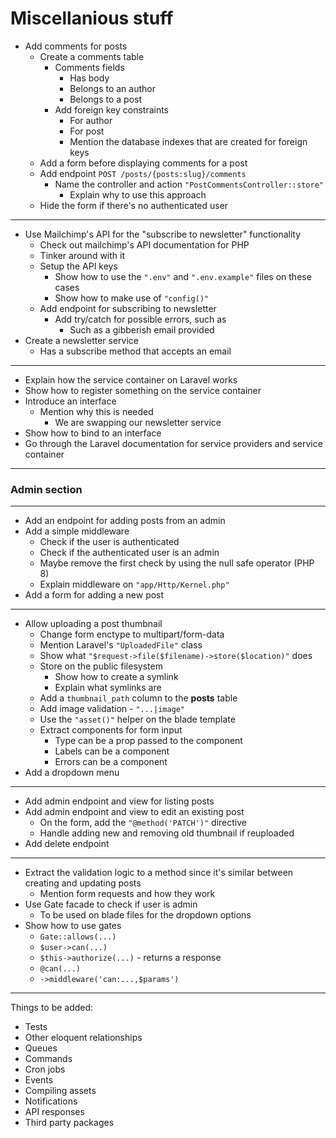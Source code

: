 # Miscellanious stuff

- Add comments for posts
  - Create a comments table
    - Comments fields
      - Has body
      - Belongs to an author
      - Belongs to a post
    - Add foreign key constraints
      - For author
      - For post
      - Mention the database indexes that are created for foreign keys
  - Add a form before displaying comments for a post
  - Add endpoint `POST /posts/{posts:slug}/comments`
    - Name the controller and action `"PostCommentsController::store"`
      - Explain why to use this approach
  - Hide the form if there's no authenticated user

---

- Use Mailchimp's API for the "subscribe to newsletter" functionality
  - Check out mailchimp's API documentation for PHP
  - Tinker around with it
  - Setup the API keys
    - Show how to use the `".env"` and `".env.example"` files on these cases
    - Show how to make use of `"config()"`
  - Add endpoint for subscribing to newsletter
    - Add try/catch for possible errors, such as
      - Such as a gibberish email provided
- Create a newsletter service
  - Has a subscribe method that accepts an email

---

- Explain how the service container on Laravel works
- Show how to register something on the service container
- Introduce an interface
  - Mention why this is needed
    - We are swapping our newsletter service
- Show how to bind to an interface
- Go through the Laravel documentation for service providers and service container

---

### Admin section

---

- Add an endpoint for adding posts from an admin
- Add a simple middleware
  - Check if the user is authenticated
  - Check if the authenticated user is an admin
  - Maybe remove the first check by using the null safe operator (PHP 8)
  - Explain middleware on `"app/Http/Kernel.php"`
- Add a form for adding a new post

---

- Allow uploading a post thumbnail
  - Change form enctype to multipart/form-data
  - Mention Laravel's `"UploadedFile"` class
  - Show what `"$request->file($filename)->store($location)"` does
  - Store on the public filesystem
    - Show how to create a symlink
    - Explain what symlinks are
  - Add a `thumbnail_path` column to the **posts** table
  - Add image validation - `"...|image"`
  - Use the `"asset()"` helper on the blade template
  - Extract components for form input
    - Type can be a prop passed to the component
    - Labels can be a component
    - Errors can be a component
- Add a dropdown menu

---

- Add admin endpoint and view for listing posts
- Add admin endpoint and view to edit an existing post
  - On the form, add the `"@method('PATCH')"` directive
  - Handle adding new and removing old thumbnail if reuploaded
- Add delete endpoint

---

- Extract the validation logic to a method since it's similar between creating and updating posts
  - Mention form requests and how they work
- Use Gate facade to check if user is admin
  - To be used on blade files for the dropdown options
- Show how to use gates
  - `Gate::allows(...)`
  - `$user->can(...)`
  - `$this->authorize(...)` - returns a response
  - `@can(...)`
  - `->middleware('can:...,$params')`

---

Things to be added:

- Tests
- Other eloquent relationships
- Queues
- Commands
- Cron jobs
- Events
- Compiling assets
- Notifications
- API responses
- Third party packages
